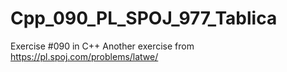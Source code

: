 # Cpp_090_PL_SPOJ_977_Tablica
Exercise #090 in C++
Another exercise from https://pl.spoj.com/problems/latwe/
